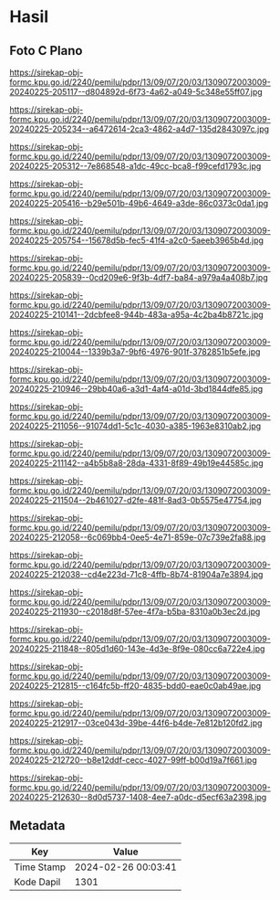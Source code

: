# Hasil

## Foto C Plano

https://sirekap-obj-formc.kpu.go.id/2240/pemilu/pdpr/13/09/07/20/03/1309072003009-20240225-205117--d804892d-6f73-4a62-a049-5c348e55ff07.jpg

https://sirekap-obj-formc.kpu.go.id/2240/pemilu/pdpr/13/09/07/20/03/1309072003009-20240225-205234--a6472614-2ca3-4862-a4d7-135d2843097c.jpg

https://sirekap-obj-formc.kpu.go.id/2240/pemilu/pdpr/13/09/07/20/03/1309072003009-20240225-205312--7e868548-a1dc-49cc-bca8-f99cefd1793c.jpg

https://sirekap-obj-formc.kpu.go.id/2240/pemilu/pdpr/13/09/07/20/03/1309072003009-20240225-205416--b29e501b-49b6-4649-a3de-86c0373c0da1.jpg

https://sirekap-obj-formc.kpu.go.id/2240/pemilu/pdpr/13/09/07/20/03/1309072003009-20240225-205754--15678d5b-fec5-41f4-a2c0-5aeeb3965b4d.jpg

https://sirekap-obj-formc.kpu.go.id/2240/pemilu/pdpr/13/09/07/20/03/1309072003009-20240225-205839--0cd209e6-9f3b-4df7-ba84-a979a4a408b7.jpg

https://sirekap-obj-formc.kpu.go.id/2240/pemilu/pdpr/13/09/07/20/03/1309072003009-20240225-210141--2dcbfee8-944b-483a-a95a-4c2ba4b8721c.jpg

https://sirekap-obj-formc.kpu.go.id/2240/pemilu/pdpr/13/09/07/20/03/1309072003009-20240225-210044--1339b3a7-9bf6-4976-901f-3782851b5efe.jpg

https://sirekap-obj-formc.kpu.go.id/2240/pemilu/pdpr/13/09/07/20/03/1309072003009-20240225-210946--29bb40a6-a3d1-4af4-a01d-3bd1844dfe85.jpg

https://sirekap-obj-formc.kpu.go.id/2240/pemilu/pdpr/13/09/07/20/03/1309072003009-20240225-211056--91074dd1-5c1c-4030-a385-1963e8310ab2.jpg

https://sirekap-obj-formc.kpu.go.id/2240/pemilu/pdpr/13/09/07/20/03/1309072003009-20240225-211142--a4b5b8a8-28da-4331-8f89-49b19e44585c.jpg

https://sirekap-obj-formc.kpu.go.id/2240/pemilu/pdpr/13/09/07/20/03/1309072003009-20240225-211504--2b461027-d2fe-481f-8ad3-0b5575e47754.jpg

https://sirekap-obj-formc.kpu.go.id/2240/pemilu/pdpr/13/09/07/20/03/1309072003009-20240225-212058--6c069bb4-0ee5-4e71-859e-07c739e2fa88.jpg

https://sirekap-obj-formc.kpu.go.id/2240/pemilu/pdpr/13/09/07/20/03/1309072003009-20240225-212038--cd4e223d-71c8-4ffb-8b74-81904a7e3894.jpg

https://sirekap-obj-formc.kpu.go.id/2240/pemilu/pdpr/13/09/07/20/03/1309072003009-20240225-211930--c2018d8f-57ee-4f7a-b5ba-8310a0b3ec2d.jpg

https://sirekap-obj-formc.kpu.go.id/2240/pemilu/pdpr/13/09/07/20/03/1309072003009-20240225-211848--805d1d60-143e-4d3e-8f9e-080cc6a722e4.jpg

https://sirekap-obj-formc.kpu.go.id/2240/pemilu/pdpr/13/09/07/20/03/1309072003009-20240225-212815--c164fc5b-ff20-4835-bdd0-eae0c0ab49ae.jpg

https://sirekap-obj-formc.kpu.go.id/2240/pemilu/pdpr/13/09/07/20/03/1309072003009-20240225-212917--03ce043d-39be-44f6-b4de-7e812b120fd2.jpg

https://sirekap-obj-formc.kpu.go.id/2240/pemilu/pdpr/13/09/07/20/03/1309072003009-20240225-212720--b8e12ddf-cecc-4027-99ff-b00d19a7f661.jpg

https://sirekap-obj-formc.kpu.go.id/2240/pemilu/pdpr/13/09/07/20/03/1309072003009-20240225-212630--8d0d5737-1408-4ee7-a0dc-d5ecf63a2398.jpg


## Metadata

| Key        | Value               |
| ---------- | ------------------- |
| Time Stamp | 2024-02-26 00:03:41 |
| Kode Dapil | 1301                |



